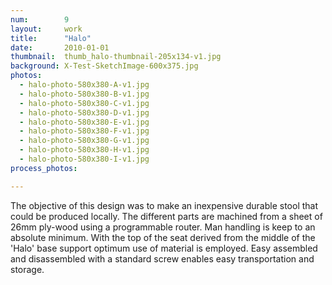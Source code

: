```yaml
---
num:        9
layout:     work
title:      "Halo"
date:       2010-01-01
thumbnail:  thumb_halo-thumbnail-205x134-v1.jpg
background: X-Test-SketchImage-600x375.jpg
photos:
  - halo-photo-580x380-A-v1.jpg
  - halo-photo-580x380-B-v1.jpg
  - halo-photo-580x380-C-v1.jpg
  - halo-photo-580x380-D-v1.jpg
  - halo-photo-580x380-E-v1.jpg
  - halo-photo-580x380-F-v1.jpg
  - halo-photo-580x380-G-v1.jpg
  - halo-photo-580x380-H-v1.jpg
  - halo-photo-580x380-I-v1.jpg
process_photos:

---
```


The objective of this design was to make an inexpensive durable stool that could be produced locally. The different parts are machined from a sheet of 26mm ply-wood using a programmable router. Man handling is keep to an absolute minimum. With the top of the seat derived from the middle of the 'Halo' base support optimum use of material is employed. Easy assembled and disassembled with a standard screw enables easy transportation and storage.

